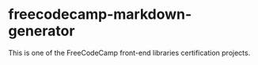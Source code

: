 # freecodecamp-markdown-generator
This is one of the FreeCodeCamp front-end libraries certification projects. 
